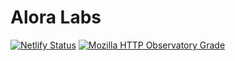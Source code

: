 
# Alora Labs

[![Netlify Status](https://img.shields.io/netlify/518ddd4b-b6a4-439e-89be-d651a8e78530?logo=netlify)](https://app.netlify.com/sites/aloralabs/deploys)
[![Mozilla HTTP Observatory Grade](https://img.shields.io/mozilla-observatory/grade-score/aloralabs.com.svg?publish)](https://observatory.mozilla.org/analyze/aloralabs.com?third-party=false)
